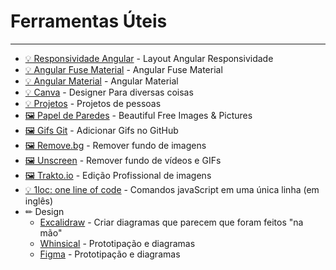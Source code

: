 # Ferramentas Úteis

***

- [💡 Responsividade Angular](https://tburleson-layouts-demos.firebaseapp.com/#/docs) - Layout Angular Responsividade
- [💡 Angular Fuse Material](http://angular-material.fusetheme.com/) - Angular Fuse Material
- [💡 Angular Material](https://material.angular.io/) - Angular Material
- [💡 Canva](https://www.canva.com) - Designer Para diversas coisas
- [💡 Projetos](https://www.behance.net) - Projetos de pessoas
- [🖼 Papel de Paredes](https://unsplash.com) - Beautiful Free Images & Pictures
- [🖼 Gifs Git](https://medium.com/@adventuroussrv/how-to-add-gifs-to-your-github-profile-3c7de88cc305) - Adicionar Gifs no GitHub
- [🖼 Remove.bg](https://www.remove.bg) - Remover fundo de imagens
- [🖼 Unscreen](https://www.unscreen.com/) - Remover fundo de vídeos e GIFs
- [🖼 Trakto.io](https://dashboard.trakto.io) - Edição Profissional de imagens
- [💡 1loc: one line of code](https://1loc.dev/) - Comandos javaScript em uma única linha (em inglês)
- ✏ Design
  - [Excalidraw](https://excalidraw.com) - Criar diagramas que parecem que foram feitos "na mão"
  - [Whinsical](https://whimsical.com) - Prototipação e diagramas
  - [Figma](https://www.figma.com) - Prototipação e diagramas
